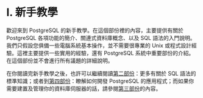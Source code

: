 # I. 新手教學

歡迎來到 PostgreSQL 的新手教學。在這個部份裡的內容，主要提供有關於 PostgreSQL 各項功能的簡介、關連式資料庫概念、以及 SQL 語法的入門說明。我們只假設您俱備一些電腦系統基本操作，並不需要很專業的 Unix 或程式設計經驗。這裡主要提供一些實用的經驗，還有 PostgreSQL 系統中重要部份的介紹。在這個部份並不會進行所有議題的詳細說明。

在你閱讀完新手教學之後，也許可以繼續閱讀[第二部份](https://github.com/pgsql-tw/documents/tree/a096b206440e1ac8cdee57e1ae7a74730f0ee146/ii-the-sql-language.md)：更多有關於 SQL 語法的標準知識；或者到[第四部份](https://github.com/pgsql-tw/documents/tree/a096b206440e1ac8cdee57e1ae7a74730f0ee146/iv-client-interfaces.md)：瞭解如何開發 PostgreSQL 的應用程式；而如果你需要建置及管理你的資料庫伺服器的話，請參閱[第三部份](https://github.com/pgsql-tw/documents/tree/a096b206440e1ac8cdee57e1ae7a74730f0ee146/iii-server-administration.md)的內容。

